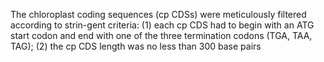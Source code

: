 The  chloroplast coding sequences (cp CDSs) were meticulously filtered according to strin-gent criteria: (1) each cp CDS had to begin with an ATG start codon and end with one of the three termination codons (TGA, TAA, TAG); (2) the cp CDS length was no less than 300 base pairs
